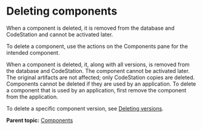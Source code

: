 # Deleting components

When a component is deleted, it is removed from the database and CodeStation and cannot be activated later.

To delete a component, use the actions on the Components pane for the intended component.

When a component is deleted, it, along with all versions, is removed from the database and CodeStation. The component cannot be activated later. The original artifacts are not affected; only CodeStation copies are deleted. Components cannot be deleted if they are used by an application. To delete a component that is used by an application, first remove the component from the application.

To delete a specific component version, see [Deleting versions](comp_version_delete.md#).

**Parent topic:** [Components](../topics/comp_ch.md)

